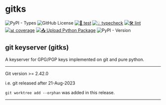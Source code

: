# gitks

![PyPI - Types](https://img.shields.io/pypi/types/gitks)
![GitHub License](https://img.shields.io/github/license/Vaastav-Technologies/py-gitks)
[![🔧 test](https://github.com/Vaastav-Technologies/py-gitks/actions/workflows/test.yml/badge.svg)](https://github.com/Vaastav-Technologies/py-gitks/actions/workflows/test.yml)
[![💡 typecheck](https://github.com/Vaastav-Technologies/py-gitks/actions/workflows/typecheck.yml/badge.svg)](https://github.com/Vaastav-Technologies/py-gitks/actions/workflows/typecheck.yml)
[![🛠️ lint](https://github.com/Vaastav-Technologies/py-gitks/actions/workflows/lint.yml/badge.svg)](https://github.com/Vaastav-Technologies/py-gitks/actions/workflows/lint.yml)
[![📊 coverage](https://codecov.io/gh/Vaastav-Technologies/py-gitks/branch/main/graph/badge.svg)](https://codecov.io/gh/Vaastav-Technologies/py-gitks)
[![📤 Upload Python Package](https://github.com/Vaastav-Technologies/py-gitks/actions/workflows/python-publish.yml/badge.svg)](https://github.com/Vaastav-Technologies/py-gitks/actions/workflows/python-publish.yml)
![PyPI - Version](https://img.shields.io/pypi/v/gitks)

## git keyserver (gitks)

A keyserver for GPG/PGP keys implemented on git and pure python.

---

Git version >= 2.42.0

i.e. git released after 21-Aug-2023

`git worktree add --orphan` was added in this release.

---
